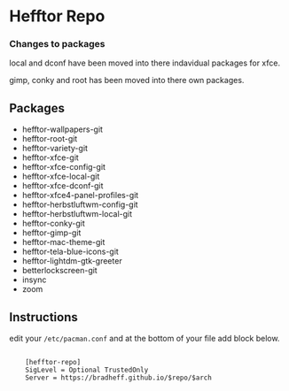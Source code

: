 # Hefftor Repo

### Changes to packages

local and dconf have been moved into there indavidual packages for xfce.

gimp, conky and root has been moved into there own packages.



Packages
------

* hefftor-wallpapers-git
* hefftor-root-git
* hefftor-variety-git
* hefftor-xfce-git
* hefftor-xfce-config-git
* hefftor-xfce-local-git
* hefftor-xfce-dconf-git
* hefftor-xfce4-panel-profiles-git
* hefftor-herbstluftwm-config-git
* hefftor-herbstluftwm-local-git
* hefftor-conky-git
* hefftor-gimp-git
* hefftor-mac-theme-git
* hefftor-tela-blue-icons-git
* hefftor-lightdm-gtk-greeter
* betterlockscreen-git
* insync
* zoom


Instructions
------

edit your `/etc/pacman.conf` and at the bottom of your file add block below.

```
	
	[hefftor-repo]
	SigLevel = Optional TrustedOnly 
	Server = https://bradheff.github.io/$repo/$arch

```